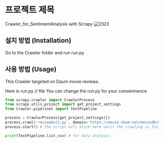 # 프로젝트 제목
Crawler_for_SentimentAnalysis with Scrapy
![2323](https://user-images.githubusercontent.com/43494047/93021119-f1d46580-f61b-11ea-9a70-ed591cdd50ac.png)

## 설치 방법 (Installation)
Go to the Crawler folder and run run.py

## 사용 방법 (Usage)
This Crawler targeted on Daum movie reviews.

Here is run.py // file
You can change the run.py for your conveninence
```python
from scrapy.crawler import CrawlerProcess
from scrapy.utils.project import get_project_settings
from Crawler.pipelines import TextPipeline

process = CrawlerProcess(get_project_settings())
process.crawl('reviewbot1.py', domain='https://movie.daum.net/moviedb/main?movieId=2') # you can change the url.
process.start() # the script will block here until the crawling is finished

print(TextPipeline.list_csv) # for data analysis
```
